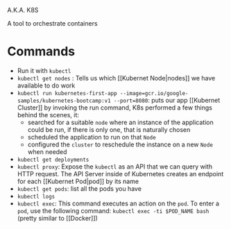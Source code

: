 A.K.A. K8S

A tool to orchestrate containers

# Commands

* Run it with `kubectl`
* `kubectl get nodes` : Tells us which [[Kubernet Node|nodes]] we have available to do work
* `kubectl run kubernetes-first-app --image=gcr.io/google-samples/kubernetes-bootcamp:v1 --port=8080`: puts our app [[Kubernet Cluster]] by invoking the run command, K8s performed a few things behind the scenes, it:
	* searched for a suitable `node` where an instance of the application could be run, if there is only one, that is naturally chosen
	* scheduled the application to run on that `Node`
	* configured the `cluster` to reschedule the instance on a new `Node` when needed
* `kubectl get deployments`
* `kubectl proxy`: Expose the `kubectl` as an API that we can query with HTTP request. The API Server inside of Kubernetes creates an endpoint for each [[Kubernet Pod|pod]] by its name
* `kubectl get pods`: list all the pods you have
* `kubectl logs`
* `kubectl exec`: This command executes an action on the `pod`. To enter a `pod`, use the following command: `kubectl exec -ti $POD_NAME bash` (pretty similar to [[Docker]])